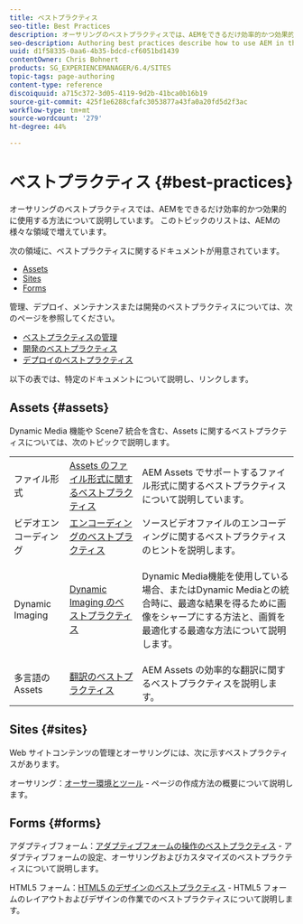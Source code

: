 ```yaml
---
title: ベストプラクティス
seo-title: Best Practices
description: オーサリングのベストプラクティスでは、AEMをできるだけ効率的かつ効果的に使用する方法について説明しています。 このトピックのリストは、AEMの様々な領域で増えています。
seo-description: Authoring best practices describe how to use AEM in the most efficient and most effective way possible. This growing list of topics includes a variety of areas in AEM.
uuid: d1f58335-0aa6-4b35-bdcd-cf6051bd1439
contentOwner: Chris Bohnert
products: SG_EXPERIENCEMANAGER/6.4/SITES
topic-tags: page-authoring
content-type: reference
discoiquuid: a715c372-3d05-4119-9d2b-41bca0b16b19
source-git-commit: 425f1e6288cfafc3053877a43fa0a20fd5d2f3ac
workflow-type: tm+mt
source-wordcount: '279'
ht-degree: 44%

---
```



# ベストプラクティス {#best-practices}

オーサリングのベストプラクティスでは、AEMをできるだけ効率的かつ効果的に使用する方法について説明しています。 このトピックのリストは、AEMの様々な領域で増えています。

次の領域に、ベストプラクティスに関するドキュメントが用意されています。

* [Assets](#assets)
* [Sites](#sites)
* [Forms](#forms)

管理、デプロイ、メンテナンスまたは開発のベストプラクティスについては、次のページを参照してください。

* [ベストプラクティスの管理](/help/sites-administering/administer-best-practices.md)
* [開発のベストプラクティス](/help/sites-developing/best-practices.md)
* [デプロイのベストプラクティス](/help/sites-deploying/best-practices.md)

以下の表では、特定のドキュメントについて説明し、リンクします。

## Assets {#assets}

Dynamic Media 機能や Scene7 統合を含む、Assets に関するベストプラクティスについては、次のトピックで説明します。

<table> 
 <tbody>
  <tr>
   <td>ファイル形式</td> 
   <td><a href="/help/assets/assets-file-format-best-practices.md">Assets のファイル形式に関するベストプラクティス</a></td> 
   <td>AEM Assets でサポートするファイル形式に関するベストプラクティスについて説明しています。</td> 
  </tr>
  <tr>
   <td>ビデオエンコーディング</td> 
   <td><a href="/help/assets/video.md#best-practices-for-encoding-videos">エンコーディングのベストプラクティス</a></td> 
   <td>ソースビデオファイルのエンコーディングに関するベストプラクティスのヒントを説明します。</td> 
  </tr>
  <tr>
   <td>Dynamic Imaging</td> 
   <td><a href="/help/assets/best-practices-for-optimizing-the-quality-of-your-images.md">Dynamic Imaging のベストプラクティス</a></td> 
   <td><p>Dynamic Media機能を使用している場合、またはDynamic Mediaとの統合時に、最適な結果を得るために画像をシャープにする方法と、画質を最適化する最適な方法について説明します。 </p> </td> 
  </tr>
  <tr>
   <td>多言語の Assets</td> 
   <td><a href="/help/assets/best-practices-for-translating-assets-efficiently.md">翻訳のベストプラクティス</a></td> 
   <td>AEM Assets の効率的な翻訳に関するベストプラクティスを説明します。</td> 
  </tr>
 </tbody>
</table>

## Sites {#sites}

Web サイトコンテンツの管理とオーサリングには、次に示すベストプラクティスがあります。

オーサリング：[オーサー環境とツール](/help/sites-classic-ui-authoring/classic-page-author-env-tools.md) - ページの作成方法の概要について説明します。

## Forms {#forms}

アダプティブフォーム：[アダプティブフォームの操作のベストプラクティス](/help/forms/using/adaptive-forms-best-practices.md) - アダプティブフォームの設定、オーサリングおよびカスタマイズのベストプラクティスについて説明します。

HTML5 フォーム：[HTML5 のデザインのベストプラクティス](/help/forms/using/best-practices-for-html5-forms.md) - HTML5 フォームのレイアウトおよびデザインの作業でのベストプラクティスについて説明します。

